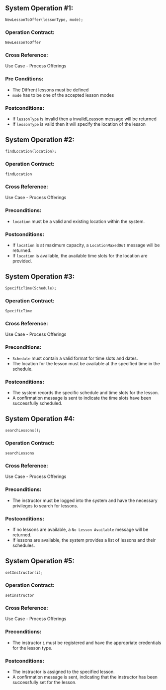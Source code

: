 ## System Operation #1:
`NewLessonToOffer(lessonType, mode);`
### Operation Contract:
`NewLessonToOffer`
### Cross Reference:
Use Case - Process Offerings
### Pre Conditions:
- The Diffrent lessons must be defined
- `mode` has to be one of the accepted lesson modes
### Postconditions: 
- If `lessonType` is invalid then a invalidLeasson message will be returned
- If `lessonType` is valid then it will specify the location of the lesson

## System Operation #2:
`findLocation(location);`

### Operation Contract:
`findLocation`

### Cross Reference:
Use Case - Process Offerings

### Preconditions:
- `location` must be a valid and existing location within the system.

### Postconditions:
- If `location` is at maximum capacity, a `LocationMaxedOut` message will be returned.
- If `location` is available, the available time slots for the location are provided.

## System Operation #3:
`SpecificTime(Schedule);`

### Operation Contract:
`SpecificTime`

### Cross Reference:
Use Case - Process Offerings

### Preconditions:
- `Schedule` must contain a valid format for time slots and dates.
- The location for the lesson must be available at the specified time in the schedule.

### Postconditions:
- The system records the specific schedule and time slots for the lesson.
- A confirmation message is sent to indicate the time slots have been successfully scheduled.

## System Operation #4:
`searchLessons();`

### Operation Contract:
`searchLessons`

### Cross Reference:
Use Case - Process Offerings

### Preconditions:
- The instructor must be logged into the system and have the necessary privileges to search for lessons.

### Postconditions:
- If no lessons are available, a `No Lesson Available` message will be returned.
- If lessons are available, the system provides a list of lessons and their schedules.

## System Operation #5:
`setInstructor(i);`

### Operation Contract:
`setInstructor`

### Cross Reference:
Use Case - Process Offerings

### Preconditions:
- The instructor `i` must be registered and have the appropriate credentials for the lesson type.

### Postconditions:
- The instructor is assigned to the specified lesson.
- A confirmation message is sent, indicating that the instructor has been successfully set for the lesson.
 

